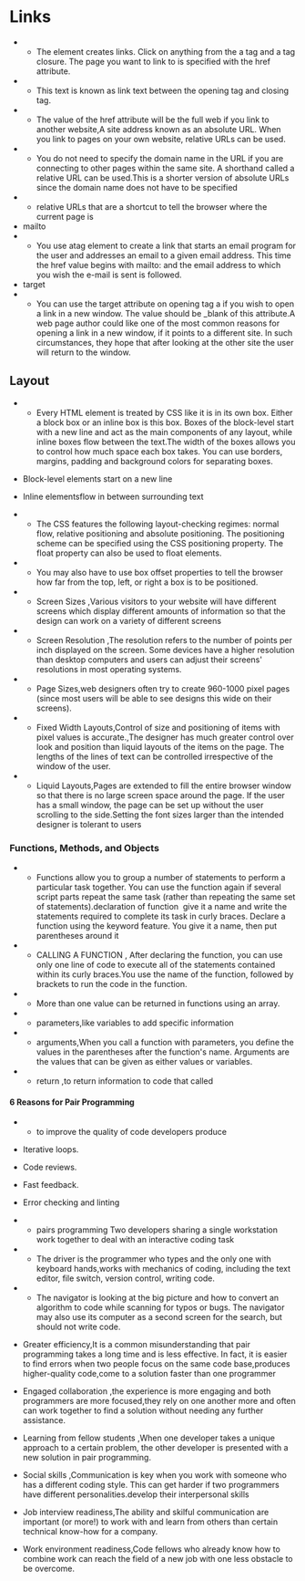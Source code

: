 # Links 
* * The <a> element creates links. Click on anything from the a tag and a tag closure. The page you want to link to is specified with the href attribute.
* * This text is known as link text between the opening tag and closing tag.
* * The value of the href attribute will be the full web if you link to another website,A site address known as an absolute URL. When you link to pages on your own website, relative URLs can be used.
* * You do not need to specify the domain name in the URL if you are connecting to other pages within the same site. A shorthand called a relative URL can be used.This is a shorter version of absolute URLs since the domain name does not have to be specified
* * relative URLs that are a shortcut to tell the browser where the current page is
* mailto
* * You use atag element to create a link that starts an email program for the user and addresses an email to a given email address. This time the href value begins with mailto: and the email address to which you wish the e-mail is sent is followed.
* target
* * You can use the target attribute on opening tag a if you wish to open a link in a new window. The value should be _blank of this attribute.A web page author could like one of the most common reasons for opening a link in a new window, if it points to a different site. In such circumstances, they hope that after looking at the other site the user will return to the window.

## Layout 
* * Every HTML element is treated by CSS like it is in its own box. Either a block box or an inline box is this box. Boxes of the block-level start with a new line and act as the main components of any layout, while inline boxes flow between the text.The width of the boxes allows you to control how much space each box takes. You can use borders, margins, padding and background colors for separating boxes.
* Block-level elements start on a new line
* Inline elementsflow in between surrounding text
* * The CSS features the following layout-checking regimes: normal flow, relative positioning and absolute positioning. The positioning scheme can be specified using the CSS positioning property. The float property can also be used to float elements.
* * You may also have to use box offset properties to tell the browser how far from the top, left, or right a box is to be positioned. 

* * Screen Sizes ,Various visitors to your website will have different screens which display different amounts of information so that the design can work on a variety of different screens
* * Screen Resolution ,The resolution refers to the number of points per inch displayed on the screen. Some devices have a higher resolution than desktop computers and users can adjust their screens' resolutions in most operating systems.
* * Page Sizes,web designers often try to create 960-1000 pixel pages (since most users will be able to see designs this wide on their screens).
* * Fixed Width Layouts,Control of size and positioning of items with pixel values is accurate.,The designer has much greater control over look and position than liquid layouts of the items on the page. The lengths of the lines of text can be controlled irrespective of the window of the user.
* * Liquid Layouts,Pages are extended to fill the entire browser window so that there is no large screen space around the page.
If the user has a small window, the page can be set up without the user scrolling to the side.Setting the font sizes larger than the intended designer is tolerant to users 

### Functions, Methods, and Objects

* * Functions allow you to group a number of statements to perform a particular task together. You can use the function again if several script parts repeat the same task (rather than repeating the same set of statements).declaration of function  give it a name and write the statements required to complete its task in curly braces. Declare a function using the keyword feature. You give it a name, then put parentheses around it 
* * CALLING A FUNCTION , After declaring the function, you can use only one line of code to execute all of the statements contained within its curly braces.You use the name of the function, followed by brackets to run the code in the function.
* * More than one value can be returned in functions using an array.
* * parameters,like variables to add specific information
* * arguments,When you call a function with parameters, you define the values in the parentheses after the function's name. Arguments are the values that can be given as either values or variables.
* * return ,to return information to code that called

#### 6 Reasons for Pair Programming
* *  to  improve the quality of code developers produce
* Iterative loops.
* Code reviews.
* Fast feedback.
* Error checking and linting

* * pairs programming Two developers sharing a single workstation work together to deal with an interactive coding task 
* * The driver is the programmer who types and the only one with keyboard hands,works with mechanics of coding, including the text editor, file switch, version control, writing code.

* * The navigator is looking at the big picture and how to convert an algorithm to code while scanning for typos or bugs. The navigator may also use its computer as a second screen for the search, but should not write code.

* Greater efficiency,It is a common misunderstanding that pair programming takes a long time and is less effective. In fact, it is easier to find errors when two people focus on the same code base,produces higher-quality code,come to a solution faster than one programmer 

*  Engaged collaboration ,the experience is more engaging and both programmers are more focused,they rely on one another more and often can work together to find a solution without needing any further assistance.

*  Learning from fellow students ,When one developer takes a unique approach to a certain problem, the other developer is presented with a new solution in pair programming.
* Social skills ,Communication is key when you work with someone who has a different coding style. This can get harder if two programmers have different personalities.develop their interpersonal skills

* Job interview readiness,The ability and skilful communication are important (or more!) to work with and learn from others than certain technical know-how for a company.

*  Work environment readiness,Code fellows who already know how to combine work can reach the field of a new job with one less obstacle to be overcome.

















